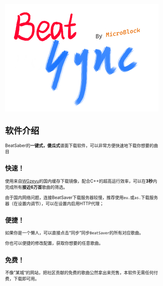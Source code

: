 ![](resources/beatsync.png)

# 软件介绍
BeatSaber的**一键式，傻瓜式**谱面下载软件，可以非常方便快速地下载你想要的曲目

## 快速！
使用来自[WGzeyu](https://bs-wgzeyu.gtxcn.com/)的国内缓存下载镜像，配合C++的超高运行效率，可以在**3秒**内完成所有**接近6万首**歌曲的筛选。

由于国内网络问题，连接BeatSaver下载服务器较慢，推荐使用`eu.`或`as.`下载服务器（在设置内调节），可以在设置内启用HTTP代理；
## 便捷！
如果你是一个懒人，可以直接点击“同步”同步`BeatSaver`的所有对应歌曲。

你也可以便捷的修改配置，获取你想要的任意歌曲。
## 免费！
不像”某城“的网站，把社区贡献的免费的歌曲公然拿出来兜售，本软件无需任何付费，下载即可用。
